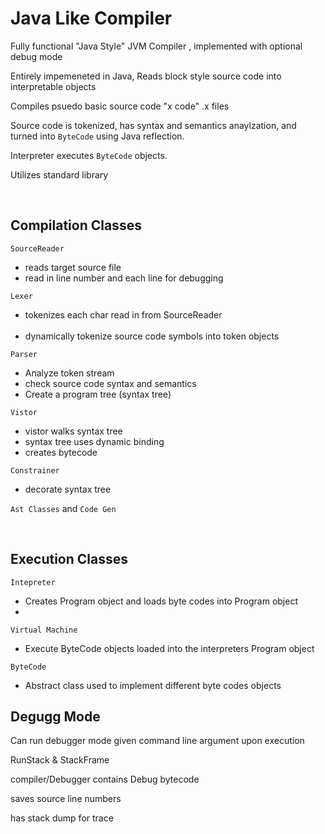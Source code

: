 

<h1>Java Like Compiler </h1>

Fully functional "Java Style" JVM Compiler , implemented with optional debug mode

Entirely impemeneted in Java, Reads block style source code into interpretable objects

Compiles psuedo basic source code "x code" .x files

Source code is tokenized, has syntax and semantics anaylzation, and turned into `ByteCode` using Java reflection.

Interpreter executes `ByteCode` objects.

Utilizes standard library

<br>

Compilation Classes
------

`SourceReader`
 <ul>
  <li>reads target source file </li>
 <li>read in line number and each line for debugging</li>
 
 </ul>

`Lexer` 
 <ul> 
 <li>tokenizes each char read in from SourceReader</li> 
   <li>dynamically tokenize source code symbols into token objects</li>
</ul>

`Parser`
 <ul> 
 <li>Analyze token stream</li> 
  <li>check source code syntax and semantics </li> 
   <li>Create a program tree (syntax tree)</li> 
</ul>



`Vistor`
 <ul> 
 <li>vistor walks syntax tree </li> 
 <li>syntax tree uses dynamic binding</li>
  <li> creates bytecode </li> 
</ul>

`Constrainer`
 <ul> 
 <li>decorate syntax tree </li> 
</ul>


`Ast Classes` and `Code Gen`


<br>

Execution Classes
------
 
`Intepreter`
 <ul>
  <li> Creates Program object and loads byte codes into Program object</li>
   <li> </li>
 </ul>

`Virtual Machine`
 <ul>
  <li> Execute ByteCode objects loaded into the interpreters Program object</li>
 </ul>


`ByteCode`
 <ul>
 <li>Abstract class used to implement different byte codes objects</li>
 </ul>
 
 
Degugg Mode
------
 
Can run debugger mode given command line argument upon execution

RunStack & StackFrame

compiler/Debugger contains Debug bytecode

saves source line numbers

has stack dump for trace



